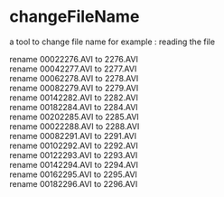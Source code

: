 # changeFileName
a tool to change file name 
for example :
reading  the file

rename 00022276.AVI to 2276.AVI  
rename 00042277.AVI to 2277.AVI  
rename 00062278.AVI to 2278.AVI  
rename 00082279.AVI to 2279.AVI  
rename 00142282.AVI to 2282.AVI  
rename 00182284.AVI to 2284.AVI  
rename 00202285.AVI to 2285.AVI  
rename 00022288.AVI to 2288.AVI  
rename 00082291.AVI to 2291.AVI  
rename 00102292.AVI to 2292.AVI  
rename 00122293.AVI to 2293.AVI  
rename 00142294.AVI to 2294.AVI  
rename 00162295.AVI to 2295.AVI  
rename 00182296.AVI to 2296.AVI  
